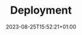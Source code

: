 ---
weight: 600
title: "Deployment"
description: "Deploy Lotus Docs on various hosting and cloud platforms"
icon: "deployed_code"
date: "2023-08-25T15:52:21+01:00"
lastmod: "2023-08-25T15:52:21+01:00"
draft: false
toc: true
---